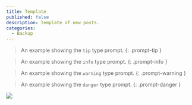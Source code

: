 ```yaml
---
title: Template
published: false
description: Template of new posts.
categories:
  - Backup
---
```


<!-- markdownlint-capture -->
<!-- markdownlint-disable -->
> An example showing the `tip` type prompt.
{: .prompt-tip }

> An example showing the `info` type prompt.
{: .prompt-info }

> An example showing the `warning` type prompt.
{: .prompt-warning }

> An example showing the `danger` type prompt.
{: .prompt-danger }
<!-- markdownlint-restore -->

![](https://cdn.jsdelivr.net/gh/celestemoon/CDN/blog/celesteMoon.png)

<script src="https://giscus.app/client.js"
        data-repo="celesteMoon/BlogComments-giscus"
        data-repo-id="R_kgDOM4a1iw"
        data-category="Announcements"
        data-category-id="DIC_kwDOM4a1i84Ci35I"
        data-mapping="pathname"
        data-strict="1"
        data-reactions-enabled="1"
        data-emit-metadata="1"
        data-input-position="top"
        data-theme="preferred_color_scheme"
        data-lang="zh-CN"
        data-loading="lazy"
        crossorigin="anonymous"
        async>
</script>